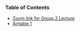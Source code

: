 ### **Table of Contents**

* [Zoom link for Group 2 Lecture](https://jessica-phillips.com/notes/zoom_link_group2.txt)
* [Airtable 1](https://jessica-phillips.com/notes/Airtable_001.html)
